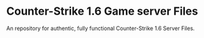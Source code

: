 # Counter-Strike 1.6 Game server Files
An repository for authentic, fully functional Counter-Strike 1.6 Server Files.
